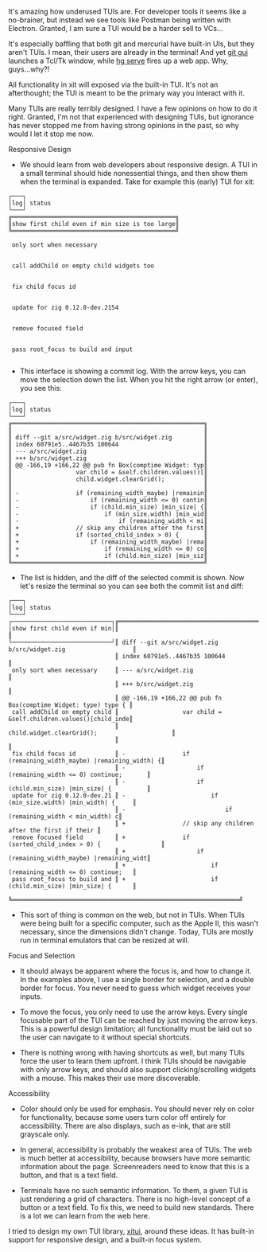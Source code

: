 It's amazing how underused TUIs are. For developer tools it seems like a no-brainer, but instead we see tools like Postman being written with Electron. Granted, I am sure a TUI would be a harder sell to VCs...

It's especially baffling that both git and mercurial have built-in UIs, but they aren't TUIs. I mean, their users are already in the terminal! And yet [git gui](https://git-scm.com/docs/git-gui) launches a Tcl/Tk window, while [hg serve](https://wiki.mercurial-scm.org/hgserve) fires up a web app. Why, guys...why?!

All functionality in xit will exposed via the built-in TUI. It's not an afterthought; the TUI is meant to be the primary way you interact with it.

Many TUIs are really terribly designed. I have a few opinions on how to do it right. Granted, I'm not that experienced with designing TUIs, but ignorance has never stopped me from having strong opinions in the past, so why would I let it stop me now.

Responsive Design

* We should learn from web developers about responsive design. A TUI in a small terminal should hide nonessential things, and then show them when the terminal is expanded. Take for example this (early) TUI for xit:

```
┌───┐                                                   
│log│ status                                            
└───┘                                                   
╔══════════════════════════════════════════════╗        
║show first child even if min size is too large║        
╚══════════════════════════════════════════════╝        
                                                        
 only sort when necessary                               
                                                        
                                                        
 call addChild on empty child widgets too               
                                                        
                                                        
 fix child focus id                                     
                                                        
                                                        
 update for zig 0.12.0-dev.2154                         
                                                        
                                                        
 remove focused field                                   
                                                        
                                                        
 pass root_focus to build and input                     
                                                        
```

* This interface is showing a commit log. With the arrow keys, you can move the selection down the list. When you hit the right arrow (or enter), you see this:

```
┌───┐                                                   
│log│ status                                            
└───┘                                                   
╔══════════════════════════════════════════════════════╗
║                                                      ║
║ diff --git a/src/widget.zig b/src/widget.zig         ║
║ index 60791e5..4467b35 100644                        ║
║ --- a/src/widget.zig                                 ║
║ +++ b/src/widget.zig                                 ║
║ @@ -166,19 +166,22 @@ pub fn Box(comptime Widget: typ║
║                  var child = &self.children.values()[║
║                  child.widget.clearGrid();           ║
║                                                      ║
║ -                if (remaining_width_maybe) |remainin║
║ -                    if (remaining_width <= 0) contin║
║ -                    if (child.min_size) |min_size| {║
║ -                        if (min_size.width) |min_wid║
║ -                            if (remaining_width < mi║
║ +                // skip any children after the first║
║ +                if (sorted_child_index > 0) {       ║
║ +                    if (remaining_width_maybe) |rema║
║ +                        if (remaining_width <= 0) co║
║ +                        if (child.min_size) |min_siz║
╚══════════════════════════════════════════════════════╝
```

* The list is hidden, and the diff of the selected commit is shown. Now let's resize the terminal so you can see both the commit list and diff:

```
┌───┐                                                                                           
│log│ status                                                                                    
└───┘                                                                                           
┌────────────────────────────┐╔════════════════════════════════════════════════════════════════╗
│show first child even if min│║                                                                ║
└────────────────────────────┘║ diff --git a/src/widget.zig b/src/widget.zig                   ║
                              ║ index 60791e5..4467b35 100644                                  ║
 only sort when necessary     ║ --- a/src/widget.zig                                           ║
                              ║ +++ b/src/widget.zig                                           ║
                              ║ @@ -166,19 +166,22 @@ pub fn Box(comptime Widget: type) type { ║
 call addChild on empty child ║                  var child = &self.children.values()[child_inde║
                              ║                  child.widget.clearGrid();                     ║
                              ║                                                                ║
 fix child focus id           ║ -                if (remaining_width_maybe) |remaining_width| {║
                              ║ -                    if (remaining_width <= 0) continue;       ║
                              ║ -                    if (child.min_size) |min_size| {          ║
 update for zig 0.12.0-dev.21 ║ -                        if (min_size.width) |min_width| {     ║
                              ║ -                            if (remaining_width < min_width) c║
                              ║ +                // skip any children after the first if their ║
 remove focused field         ║ +                if (sorted_child_index > 0) {                 ║
                              ║ +                    if (remaining_width_maybe) |remaining_widt║
                              ║ +                        if (remaining_width <= 0) continue;   ║
 pass root_focus to build and ║ +                        if (child.min_size) |min_size| {      ║
                              ╚════════════════════════════════════════════════════════════════╝
```

* This sort of thing is common on the web, but not in TUIs. When TUIs were being built for a specific computer, such as the Apple II, this wasn't necessary, since the dimensions didn't change. Today, TUIs are mostly run in terminal emulators that can be resized at will.

Focus and Selection

* It should always be apparent where the focus is, and how to change it. In the examples above, I use a single border for selection, and a double border for focus. You never need to guess which widget receives your inputs.

* To move the focus, you only need to use the arrow keys. Every single focusable part of the TUI can be reached by just moving the arrow keys. This is a powerful design limitation; all functionality must be laid out so the user can navigate to it without special shortcuts.

* There is nothing wrong with having shortcuts as well, but many TUIs force the user to learn them upfront. I think TUIs should be navigable with only arrow keys, and should also support clicking/scrolling widgets with a mouse. This makes their use more discoverable.

Accessibility

* Color should only be used for emphasis. You should never rely on color for functionality, because some users turn color off entirely for accessibility. There are also displays, such as e-ink, that are still grayscale only.

* In general, accessibility is probably the weakest area of TUIs. The web is much better at accessibility, because browsers have more semantic information about the page. Screenreaders need to know that this is a button, and that is a text field.

* Terminals have no such semantic information. To them, a given TUI is just rendering a grid of characters. There is no high-level concept of a button or a text field. To fix this, we need to build new standards. There is a lot we can learn from the web here.

I tried to design my own TUI library, [xitui](https://github.com/radarroark/xitui), around these ideas. It has built-in support for responsive design, and a built-in focus system.

